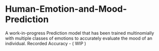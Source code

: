 # Human-Emotion-and-Mood-Prediction
A work-in-progress Prediction model that has been trained multinomially with multiple classes of emotions to accurately evaluate the mood of an individual. Recorded Accuracy - ( WIP )
